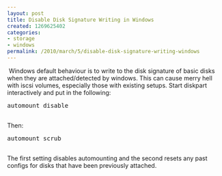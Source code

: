 ```yaml
---
layout: post
title: Disable Disk Signature Writing in Windows
created: 1269625402
categories:
- storage
- windows
permalink: /2010/march/5/disable-disk-signature-writing-windows
---
```

<p>&nbsp;Windows default behaviour is to write to the disk signature of basic disks when they are attached/detected by windows. This can cause merry hell with iscsi volumes, especially those with existing setups. Start diskpart interactively and put in the following:</p>
<pre>
automount disable
<br type="_moz" /></pre>
<p>Then:</p>
<pre>
automount scrub
<br type="_moz" /></pre>
<p>The first setting disables automounting and the second resets any past configs for disks that have been previously attached.&nbsp;</p>
